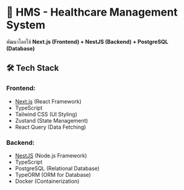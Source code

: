 # 🚀 HMS - Healthcare Management System

พัฒนาโดยใช้ **Next.js (Frontend) + NestJS (Backend) + PostgreSQL (Database)**  

## 🛠 Tech Stack
### Frontend:
- [Next.js](https://nextjs.org/) (React Framework)
- TypeScript
- Tailwind CSS (UI Styling)
- Zustand (State Management)
- React Query (Data Fetching)

### Backend:
- [NestJS](https://nestjs.com/) (Node.js Framework)
- TypeScript
- PostgreSQL (Relational Database)
- TypeORM (ORM for Database)
- Docker (Containerization)
